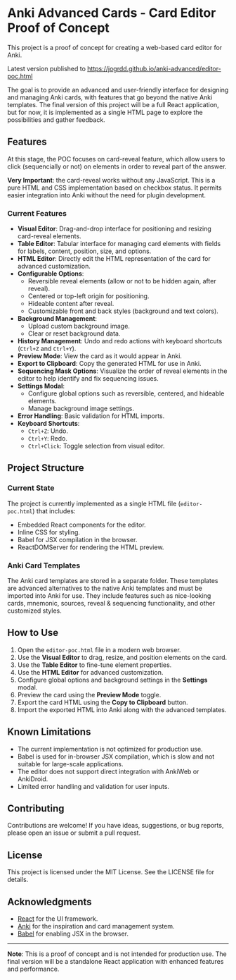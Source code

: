 # Anki Advanced Cards - Card Editor Proof of Concept

This project is a proof of concept for creating a web-based card editor for Anki.

Latest version published to https://jogrdd.github.io/anki-advanced/editor-poc.html

The goal is to provide an advanced and user-friendly interface for designing and managing Anki cards, with features that go beyond the native Anki templates.
The final version of this project will be a full React application, but for now, it is implemented as a single HTML page to explore the possibilities and gather feedback.

## Features

At this stage, the POC focuses on card-reveal feature, which allow users to click (sequencially or not) on elements in order to reveal part of the answer.

**Very Important**: the card-reveal works without any JavaScript. This is a pure HTML and CSS implementation based on checkbox status. It permits easier integration into Anki without the need for plugin development.

### Current Features

- **Visual Editor**: Drag-and-drop interface for positioning and resizing card-reveal elements.
- **Table Editor**: Tabular interface for managing card elements with fields for labels, content, position, size, and options.
- **HTML Editor**: Directly edit the HTML representation of the card for advanced customization.
- **Configurable Options**:
  - Reversible reveal elements (allow or not to be hidden again, after reveal).
  - Centered or top-left origin for positioning.
  - Hideable content after reveal.
  - Customizable front and back styles (background and text colors).
- **Background Management**:
  - Upload custom background image.
  - Clear or reset background data.
- **History Management**: Undo and redo actions with keyboard shortcuts (`Ctrl+Z` and `Ctrl+Y`).
- **Preview Mode**: View the card as it would appear in Anki.
- **Export to Clipboard**: Copy the generated HTML for use in Anki.
- **Sequencing Mask Options**: Visualize the order of reveal elements in the editor to help identify and fix sequencing issues.
- **Settings Modal**:
  - Configure global options such as reversible, centered, and hideable elements.
  - Manage background image settings.
- **Error Handling**: Basic validation for HTML imports.
- **Keyboard Shortcuts**:
  - `Ctrl+Z`: Undo.
  - `Ctrl+Y`: Redo.
  - `Ctrl+Click`: Toggle selection from visual editor.

## Project Structure

### Current State

The project is currently implemented as a single HTML file (`editor-poc.html`) that includes:
- Embedded React components for the editor.
- Inline CSS for styling.
- Babel for JSX compilation in the browser.
- ReactDOMServer for rendering the HTML preview.

### Anki Card Templates

The Anki card templates are stored in a separate folder. These templates are advanced alternatives to the native Anki templates and must be imported into Anki for use. They include features such as nice-looking cards, mnemonic, sources, reveal & sequencing functionality, and other customized styles.

## How to Use

1. Open the `editor-poc.html` file in a modern web browser.
2. Use the **Visual Editor** to drag, resize, and position elements on the card.
3. Use the **Table Editor** to fine-tune element properties.
4. Use the **HTML Editor** for advanced customization.
5. Configure global options and background settings in the **Settings** modal.
6. Preview the card using the **Preview Mode** toggle.
7. Export the card HTML using the **Copy to Clipboard** button.
8. Import the exported HTML into Anki along with the advanced templates.

## Known Limitations

- The current implementation is not optimized for production use.
- Babel is used for in-browser JSX compilation, which is slow and not suitable for large-scale applications.
- The editor does not support direct integration with AnkiWeb or AnkiDroid.
- Limited error handling and validation for user inputs.

## Contributing

Contributions are welcome! If you have ideas, suggestions, or bug reports, please open an issue or submit a pull request.

## License

This project is licensed under the MIT License. See the LICENSE file for details.

## Acknowledgments

- [React](https://reactjs.org/) for the UI framework.
- [Anki](https://apps.ankiweb.net/) for the inspiration and card management system.
- [Babel](https://babeljs.io/) for enabling JSX in the browser.

---

**Note**: This is a proof of concept and is not intended for production use. The final version will be a standalone React application with enhanced features and performance.